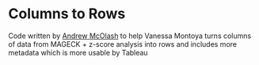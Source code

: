 # Columns to Rows

Code written by [Andrew McOlash](https://github.com/amcolash/) to help Vanessa Montoya turns columns of data from MAGECK + z-score analysis
into rows and includes more metadata which is more usable by Tableau
